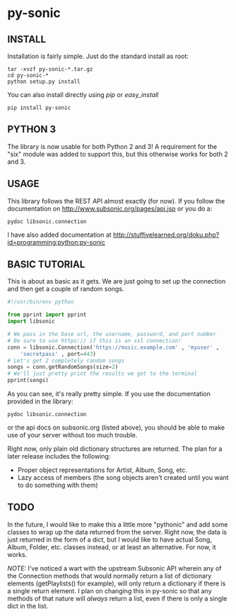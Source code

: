 # py-sonic #

## INSTALL ##

Installation is fairly simple.  Just do the standard install as root:

    tar -xvzf py-sonic-*.tar.gz
    cd py-sonic-*
    python setup.py install

You can also install directly using *pip* or *easy_install*

    pip install py-sonic

## PYTHON 3 ##

The library is now usable for both Python 2 and 3!  A requirement for the
"six" module was added to support this, but this otherwise works for both
2 and 3.

## USAGE ##

This library follows the REST API almost exactly (for now).  If you follow the 
documentation on http://www.subsonic.org/pages/api.jsp or you do a:

    pydoc libsonic.connection

I have also added documentation at http://stuffivelearned.org/doku.php?id=programming:python:py-sonic

## BASIC TUTORIAL ##

This is about as basic as it gets.  We are just going to set up the connection
and then get a couple of random songs.

```python
#!/usr/bin/env python

from pprint import pprint
import libsonic

# We pass in the base url, the username, password, and port number
# Be sure to use https:// if this is an ssl connection!
conn = libsonic.Connection('https://music.example.com' , 'myuser' , 
    'secretpass' , port=443)
# Let's get 2 completely random songs
songs = conn.getRandomSongs(size=2)
# We'll just pretty print the results we got to the terminal
pprint(songs)
```

As you can see, it's really pretty simple.  If you use the documentation 
provided in the library:

    pydoc libsonic.connection

or the api docs on subsonic.org (listed above), you should be able to make use
of your server without too much trouble.

Right now, only plain old dictionary structures are returned.  The plan 
for a later release includes the following:

* Proper object representations for Artist, Album, Song, etc.
* Lazy access of members (the song objects aren't created until you want to
  do something with them)

## TODO ##

In the future, I would like to make this a little more "pythonic" and add
some classes to wrap up the data returned from the server.  Right now, the data
is just returned in the form of a dict, but I would like to have actual
Song, Album, Folder, etc. classes instead, or at least an alternative.  For
now, it works.

*NOTE:* I've noticed a wart with the upstream Subsonic API wherein any
of the Connection methods that would normally return a list of dictionary
elements (getPlaylists() for example), will only return a dictionary if there
is a single return element.  I plan on changing this in py-sonic so that
any methods of that nature will *always* return a list, even if there is
only a single dict in the list.
